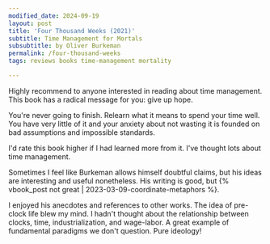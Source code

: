 ```yaml
---
modified_date: 2024-09-19
layout: post
title: 'Four Thousand Weeks (2021)'
subtitle: Time Management for Mortals
subsubtitle: by Oliver Burkeman
permalink: /four-thousand-weeks
tags: reviews books time-management mortality

---
```


Highly recommend to anyone interested in reading about time management.
This book has a radical message for you: give up hope.
<!--more-->
You're never going to finish.
Relearn what it means to spend your time well.
You have very little of it and your anxiety about not wasting it is founded on bad assumptions and impossible standards.

I'd rate this book higher if I had learned more from it.
I've thought lots about time management.

Sometimes I feel like Burkeman allows himself doubtful claims, but his ideas are interesting and useful nonetheless.
His writing is good, but {% vbook_post not great | 2023-03-09-coordinate-metaphors %}.

I enjoyed his anecdotes and references to other works.
The idea of pre-clock life blew my mind.
I hadn't thought about the relationship between clocks, time, industrialization, and wage-labor.
A great example of fundamental paradigms we don't question.
Pure ideology!
